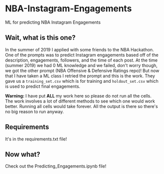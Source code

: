 # NBA-Instagram-Engagements
ML for predicting NBA Instagram Engagements

## Wait, what is this one?
In the summer of 2019 I applied with some friends to the NBA Hackathon.
One of the prompts was to predict Instagram engagements based off of the description,
engagements, followers, and the time of each post. At the time (summer 2019) we had 0 ML
knowledge and we failed, don't worry though, we got the other prompt (NBA Offensive & Defensive Ratings repo)!
But now that I have taken a ML class I retried the prompt and this is the work.
They gave us a `training_set.csv` which is for training and `holdout_set.csv` which is used to predict final engagements.

**Warning:** I have put **ALL** my work here so please do not run all the cells. The work involves a lot of different methods to see which one would work better. Running all cells would take forever. All the output is there so there's no big reason to run anyway.

## Requirements
It's in the requirements.txt file!

## Now what?
Check out the Predicting_Engagements.ipynb file!
